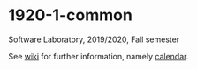 # 1920-1-common
Software Laboratory, 2019/2020, Fall semester

See [wiki](https://github.com/isel-leic-ls/1920-1-common/wiki) for further information, namely [calendar](https://github.com/isel-leic-ls/1920-1-common/wiki/calendar).
